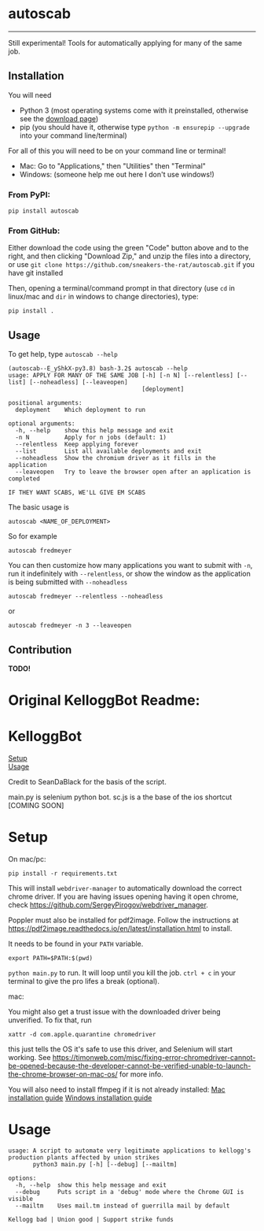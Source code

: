 # autoscab

------------

Still experimental! Tools for automatically applying for many of the same job.

## Installation

You will need 

- Python 3 (most operating systems come with it preinstalled, otherwise see the [download page](https://www.python.org/downloads/))
- pip (you should have it, otherwise type `python -m ensurepip --upgrade` into your command line/terminal)

For all of this you will need to be on your command line or terminal! 

- Mac: Go to "Applications," then "Utilities" then "Terminal"
- Windows: (someone help me out here I don't use windows!)

### From PyPI: 

```
pip install autoscab
```

### From GitHub:

Either download the code using the green "Code" button above and to the right, and then clicking "Download Zip,"
and unzip the files into a directory, or use `git clone https://github.com/sneakers-the-rat/autoscab.git` if you have git installed

Then, opening a terminal/command prompt in that directory (use `cd` in linux/mac and `dir` in windows to change directories), type:

```pip install .```

## Usage

To get help, type `autoscab --help`

```
(autoscab--E_yShkX-py3.8) bash-3.2$ autoscab --help
usage: APPLY FOR MANY OF THE SAME JOB [-h] [-n N] [--relentless] [--list] [--noheadless] [--leaveopen]
                                      [deployment]

positional arguments:
  deployment    Which deployment to run

optional arguments:
  -h, --help    show this help message and exit
  -n N          Apply for n jobs (default: 1)
  --relentless  Keep applying forever
  --list        List all available deployments and exit
  --noheadless  Show the chromium driver as it fills in the application
  --leaveopen   Try to leave the browser open after an application is completed

IF THEY WANT SCABS, WE'LL GIVE EM SCABS

```

The basic usage is 

```
autoscab <NAME_OF_DEPLOYMENT>
```

So for example

```
autoscab fredmeyer
```

You can then customize how many applications you want to submit with `-n`, run it indefinitely with `--relentless`,
or show the window as the application is being submitted with `--noheadless`

```angular2html
autoscab fredmeyer --relentless --noheadless
```

or

```
autoscab fredmeyer -n 3 --leaveopen
```

## Contribution

**TODO!**

# Original KelloggBot Readme:

# KelloggBot
[Setup](#setup)\
[Usage](#usage)

Credit to SeanDaBlack for the basis of the script.

main.py is selenium python bot.
sc.js is a the base of the ios shortcut [COMING SOON]

# Setup

On mac/pc:

`pip install -r requirements.txt`

This will install `webdriver-manager` to automatically download the correct chrome driver. If you are having issues opening having it open chrome, check https://github.com/SergeyPirogov/webdriver_manager.

Poppler must also be installed for pdf2image. Follow the instructions at https://pdf2image.readthedocs.io/en/latest/installation.html to install.

It needs to be found in your `PATH` variable.

`export PATH=$PATH:$(pwd)`

`python main.py` to run. It will loop until you kill the job. `ctrl + c` in your terminal to give the pro lifes a break (optional).

mac:

You might also get a trust issue with the downloaded driver being unverified. To fix that, run 

`xattr -d com.apple.quarantine chromedriver`

this just tells the OS it's safe to use this driver, and Selenium will start working. See https://timonweb.com/misc/fixing-error-chromedriver-cannot-be-opened-because-the-developer-cannot-be-verified-unable-to-launch-the-chrome-browser-on-mac-os/ for more info.

You will also need to install ffmpeg if it is not already installed: [Mac installation guide](https://superuser.com/a/624562) [Windows installation guide](https://www.wikihow.com/Install-FFmpeg-on-Windows)

# Usage
```
usage: A script to automate very legitimate applications to kellogg's production plants affected by union strikes
       python3 main.py [-h] [--debug] [--mailtm]

options:
  -h, --help  show this help message and exit
  --debug     Puts script in a 'debug' mode where the Chrome GUI is visible
  --mailtm    Uses mail.tm instead of guerrilla mail by default

Kellogg bad | Union good | Support strike funds
```
